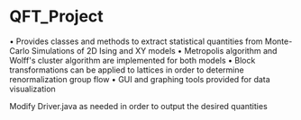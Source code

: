 QFT_Project
===========

• Provides classes and methods to extract statistical quantities from Monte-Carlo Simulations of 2D Ising and XY models
• Metropolis algorithm and Wolff's cluster algorithm are implemented for both models
• Block transformations can be applied to lattices in order to determine renormalization group flow
• GUI and graphing tools provided for data visualization

Modify Driver.java as needed in order to output the desired quantities